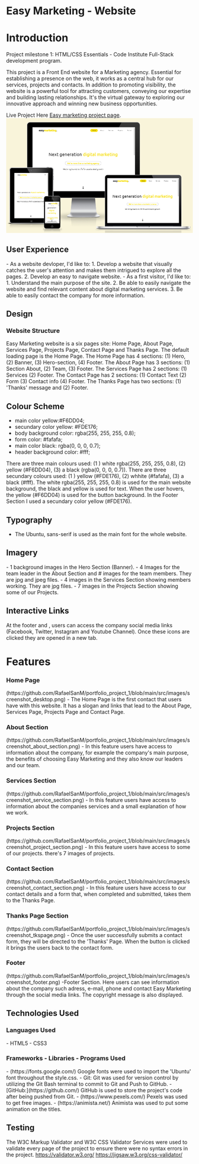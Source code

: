 <h1>Easy Marketing  - Website</h1>

<h1>Introduction</h1> 

Project milestone 1: HTML/CSS Essentials - Code Institute Full-Stack development program.

This project is a Front End website for a Marketing agency. Essential for establishing a presence on the web, it works as a central hub for our services, projects and contacts. In addition to promoting visibility, the website is a powerful tool for attracting customers, conveying our expertise and building lasting relationships. It's the virtual gateway to exploring our innovative approach and winning new business opportunities.

Live Project Here [Easy marketing project page](https://rafaelsanm.github.io/portfolio_project_1/).
![](./src/images/responsive-img.png)

<h2>User Experience </h2>
- As a website devloper, I'd like to:
  1. Develop a website that visually catches the user's attention and makes them intrigued to explore all the pages.
  2. Develop an easy to navigate website.
- As a first visitor, I'd like to:
  1. Understand the main purpose of the site.
  2. Be able to easily navigate the website and find relevant content about digital marketing services.
  3. Be able to easily contact the company for more information.

  <h2>Design</h2>
  <h3>Website Structure</h3>
  
Easy Marketing website is a six pages site: Home Page, About Page, Services Page, Projects Page, Contact Page and Thanks Page. The default loading page is the Home Page. The Home Page has 4 sections: (1) Hero, (2) Banner, (3) Hero-section, (4) Footer. The About Page has 3 sections: (1) Section About, (2) Team, (3) Footer. The Services Page has 2 sections: (1) Services (2) Footer. The Contact Page has 2 sections: (1) Contact Text (2) Form (3) Contact info (4) Footer. The Thanks Page has two sections: (1) 'Thanks' message and (2) Footer.

<h2>Colour Scheme</h2>

   - main color yellow:#F6DD04;
   - secundary color yellow: #FDE176;
   - body background color: rgba(255, 255, 255, 0.8);
   - form color: #fafafa;
   - main color black: rgba(0, 0, 0, 0.7);
   - header background color: #fff;

There are three main colours used: (1 ) white rgba(255, 255, 255, 0.8), (2) yellow (#F6DD04), (3) a black (rgba(0, 0, 0, 0.7)). There are three secundary colours used: (1 ) yellow (#FDE176), (2) whhite (#fafafa), (3) a black (#fff). The white rgba(255, 255, 255, 0.8) is used for the main website background, the black and yellow is used for text. When the user hovers, the yellow (#F6DD04) is used for the button background. In the Footer Section I used a secundary color yellow (#FDE176).

<h2>Typography</h2>

  - The Ubuntu, sans-serif is used as the main font for the whole website.

<h2>Imagery</h2> 
  - 1 background images in the Hero Section (Banner).
  - 4 Images for the team leader in the About Section and # images for the team members. They are jpg and jpeg files.
  - 4 images in the Services Section showing members working. They are jpg files.
  - 7 images in the Projects Section showing some of our Projects.

<h2>Interactive Links</h2>
  At the footer and , users can access the company social media links (Facebook, Twitter, Instagram and Youtube Channel). Once these icons are clicked they are opened in a new tab.

<h1>Features</h1>
<h3>Home Page</h3>
(https://github.com/RafaelSanM/portfolio_project_1/blob/main/src/images/screenshot_desktop.png)
  - The Home Page is the first contact that users have with this website. It has a slogan and links that lead to the About Page, Services Page, Projects Page and Contact Page.

<h3>About Section</h3>
(https://github.com/RafaelSanM/portfolio_project_1/blob/main/src/images/screenshot_about_section.png)
  - In this feature users have access to information about the company, for example the company's main purpose, the benefits of choosing Easy Marketing and they also know our leaders and our team.
  
<h3>Services Section</h3>
(https://github.com/RafaelSanM/portfolio_project_1/blob/main/src/images/screenshot_service_section.png)
  - In this feature users have access to information about the companies services and a small explanation of how we work.

<h3>Projects Section</h3>
(https://github.com/RafaelSanM/portfolio_project_1/blob/main/src/images/screenshot_project_section.png)
  - In this feature users have access to some of our projects. there's 7 images of projects.

<h3>Contact Section</h3>
(https://github.com/RafaelSanM/portfolio_project_1/blob/main/src/images/screenshot_contact_section.png)
  - In this feature users have access to our contact details and a form that, when completed and submitted, takes them to the Thanks Page. 

<h3>Thanks Page Section</h3>
(https://github.com/RafaelSanM/portfolio_project_1/blob/main/src/images/screenshot_tkspage.png)
  - Once the user successfully submits a contact form, they will be directed to the 'Thanks' Page. When the button is clicked it brings the users back to the contact form.

<h3>Footer</h3>
(https://github.com/RafaelSanM/portfolio_project_1/blob/main/src/images/screenshot_footer.png)
  -Footer Section. Here users can see information about the company such adress, e-mail, phone and contact Easy Marketing through the social media links. The copyright message is also displayed.

<h2>Technologies Used</h2>
<h3>Languages Used</h3>
  - HTML5
  - CSS3

<h3>Frameworks - Libraries - Programs Used</h3>
  - (https://fonts.google.com/)
      Google fonts were used to import the 'Ubuntu' font throughout the style.css.
  - Git:
      Git was used for version control by utilizing the Git Bash terminal to commit to Git and Push to GitHub.
  - [GitHub:](https://github.com/)
      GitHub is used to store the project's code after being pushed from Git.
  - (https://www.pexels.com/)
      Pexels was used to get free images.
  - (https://animista.net/)
      Animista was used to put some animation on the titles.

<h2>Testing</h2
             
  The W3C Markup Validator and W3C CSS Validator Services were used to validate every page of the project to ensure there were no syntax errors in the project.
    https://validator.w3.org/
    https://jigsaw.w3.org/css-validator/

  

